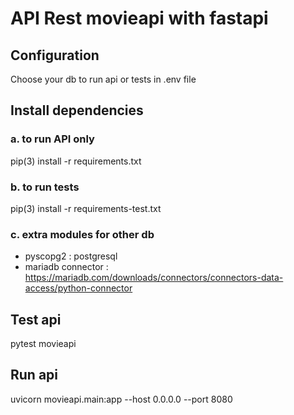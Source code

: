 # API Rest movieapi with fastapi

## Configuration

Choose your db to run api or tests in .env file

## Install dependencies

### a. to run API only

pip(3) install -r requirements.txt

### b. to run tests

pip(3) install -r requirements-test.txt

### c. extra modules for other db

- pyscopg2 : postgresql
- mariadb connector : https://mariadb.com/downloads/connectors/connectors-data-access/python-connector

## Test api

pytest movieapi

## Run api

uvicorn movieapi.main:app --host 0.0.0.0 --port 8080